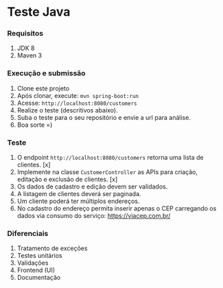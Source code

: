 # Teste Java

### Requisitos
1. JDK 8
1. Maven 3

### Execução e submissão
1. Clone este projeto
2. Após clonar, execute: `mvn spring-boot:run`
3. Acesse: `http://localhost:8080/customers`
4. Realize o teste (descritivos abaixo).
5. Suba o teste para o seu repositório e envie a url para análise.
6. Boa sorte =)


### Teste
1. O endpoint `http://localhost:8080/customers` retorna uma lista de clientes. [x]
2. Implemente na classe `CustomerController` as APIs para criação, editação e exclusão de clientes. [x]
3. Os dados de cadastro e edição devem ser validados.
4. A listagem de clientes deverá ser paginada.
5. Um cliente poderá ter múltiplos endereços.
6. No cadastro do endereço permita inserir apenas o CEP carregando os dados via consumo do serviço: https://viacep.com.br/


### Diferenciais
1. Tratamento de exceções
2. Testes unitários
3. Validações
4. Frontend (UI)
5. Documentação
